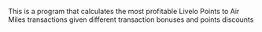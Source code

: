 This is a program that calculates the most profitable Livelo Points to Air Miles transactions given different transaction bonuses and points discounts
